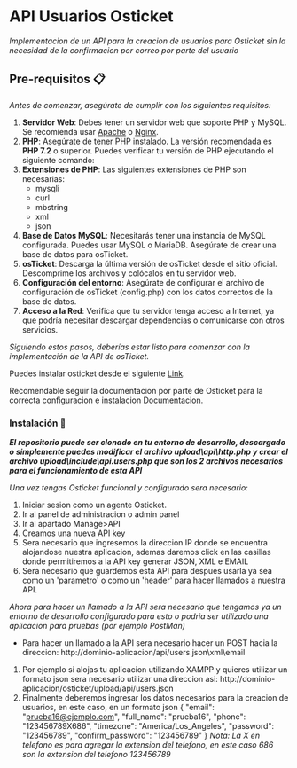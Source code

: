 # API Usuarios Osticket

_Implementacion de un API para la creacion de usuarios para Osticket sin la necesidad de la confirmacion por correo por parte del usuario_


## Pre-requisitos 📋

_Antes de comenzar, asegúrate de cumplir con los siguientes requisitos:_

1. **Servidor Web**: Debes tener un servidor web que soporte PHP y MySQL. Se recomienda usar [Apache](https://httpd.apache.org/) o [Nginx](https://nginx.org/).
2. **PHP**: Asegúrate de tener PHP instalado. La versión recomendada es **PHP 7.2** o superior. Puedes verificar tu versión de PHP ejecutando el siguiente comando:
3. **Extensiones de PHP**: Las siguientes extensiones de PHP son necesarias:
   - mysqli
   - curl
   - mbstring
   - xml
   - json
4. **Base de Datos MySQL**: Necesitarás tener una instancia de MySQL configurada. Puedes usar MySQL o MariaDB. Asegúrate de crear una base de datos para osTicket.
5. **osTicket**: Descarga la última versión de osTicket desde el sitio oficial. Descomprime los archivos y colócalos en tu servidor web.
6. **Configuración del entorno**: Asegúrate de configurar el archivo de configuración de osTicket (config.php) con los datos correctos de la base de datos.
7. **Acceso a la Red**: Verifica que tu servidor tenga acceso a Internet, ya que podría necesitar descargar dependencias o comunicarse con otros servicios.

_Siguiendo estos pasos, deberías estar listo para comenzar con la implementación de la API de osTicket._

Puedes instalar osticket desde el siguiente [Link](https://osticket.com/download/).

Recomendable seguir la documentacion por parte de Osticket para la correcta configuracion e instalacion [Documentacion](https://docs.osticket.com/en/latest/Getting%20Started/Installation.html).

### Instalación 🔧
_**El repositorio puede ser clonado en tu entorno de desarrollo, descargado o simplemente puedes modificar el archivo upload\api\http.php y crear el archivo upload\include\api.users.php que son los 2 archivos necesarios para el funcionamiento de esta API**_

_Una vez tengas Osticket funcional y configurado sera necesario:_
1. Iniciar sesion como un agente Osticket.
2. Ir al panel de administracion o admin panel
3. Ir al apartado Manage>API
4. Creamos una nueva API key
5. Sera necesario que ingresemos la direccion IP donde se encuentra alojandose nuestra aplicacion, ademas daremos click en las casillas donde permitiremos a la API key generar JSON, XML e EMAIL
6. Sera necesario que guardemos esta API para despues usarla ya sea como un 'parametro' o como un 'header' para hacer llamados a nuestra API.

_Ahora para hacer un llamado a la API sera necesario que tengamos ya un entorno de desarrollo configurado para esto o podria ser utilizado una aplicacion para pruebas (por ejemplo PostMan)_
- Para hacer un llamado a la API sera necesario hacer un POST hacia la direccion: http://dominio-aplicacion/api/users.json\xml\email
  
1. Por ejemplo si alojas tu aplicacion utilizando XAMPP y quieres utilizar un formato json sera necesario utilizar una direccion asi: http://dominio-aplicacion/osticket/upload/api/users.json
2. Finalmente deberemos ingresar los datos necesarios para la creacion de usuarios, en este caso, en un formato json
   {
    "email": "prueba16@ejemplo.com",
    "full_name": "prueba16",
    "phone": "123456789X686",
    "timezone": "America/Los_Angeles",
    "password": "123456789",
    "confirm_password": "123456789"
}
_Nota: La X en telefono es para agregar la extension del telefono, en este caso 686 son la extension del telefono 123456789_
